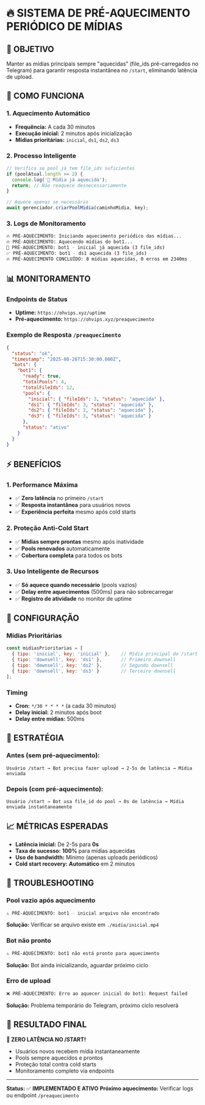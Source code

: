 # 🔥 SISTEMA DE PRÉ-AQUECIMENTO PERIÓDICO DE MÍDIAS

## 🎯 **OBJETIVO**
Manter as mídias principais sempre "aquecidas" (file_ids pré-carregados no Telegram) para garantir resposta instantânea no `/start`, eliminando latência de upload.

## 🚀 **COMO FUNCIONA**

### **1. Aquecimento Automático**
- **Frequência:** A cada 30 minutos
- **Execução inicial:** 2 minutos após inicialização
- **Mídias prioritárias:** `inicial`, `ds1`, `ds2`, `ds3`

### **2. Processo Inteligente**
```javascript
// Verifica se pool já tem file_ids suficientes
if (poolAtual.length >= 2) {
  console.log('💾 Mídia já aquecida');
  return; // Não reaquece desnecessariamente
}

// Aquece apenas se necessário
await gerenciador.criarPoolMidia(caminhoMidia, key);
```

### **3. Logs de Monitoramento**
```bash
🔥 PRÉ-AQUECIMENTO: Iniciando aquecimento periódico das mídias...
🔥 PRÉ-AQUECIMENTO: Aquecendo mídias do bot1...
💾 PRÉ-AQUECIMENTO: bot1 - inicial já aquecida (3 file_ids)
✅ PRÉ-AQUECIMENTO: bot1 - ds1 aquecida (3 file_ids)
🔥 PRÉ-AQUECIMENTO CONCLUÍDO: 8 mídias aquecidas, 0 erros em 2340ms
```

## 📊 **MONITORAMENTO**

### **Endpoints de Status**
- **Uptime:** `https://ohvips.xyz/uptime`
- **Pré-aquecimento:** `https://ohvips.xyz/preaquecimento`

### **Exemplo de Resposta `/preaquecimento`**
```json
{
  "status": "ok",
  "timestamp": "2025-08-26T15:30:00.000Z",
  "bots": {
    "bot1": {
      "ready": true,
      "totalPools": 4,
      "totalFileIds": 12,
      "pools": {
        "inicial": { "fileIds": 3, "status": "aquecida" },
        "ds1": { "fileIds": 3, "status": "aquecida" },
        "ds2": { "fileIds": 3, "status": "aquecida" },
        "ds3": { "fileIds": 3, "status": "aquecida" }
      },
      "status": "ativo"
    }
  }
}
```

## ⚡ **BENEFÍCIOS**

### **1. Performance Máxima**
- ✅ **Zero latência** no primeiro `/start`
- ✅ **Resposta instantânea** para usuários novos
- ✅ **Experiência perfeita** mesmo após cold starts

### **2. Proteção Anti-Cold Start**
- ✅ **Mídias sempre prontas** mesmo após inatividade
- ✅ **Pools renovados** automaticamente
- ✅ **Cobertura completa** para todos os bots

### **3. Uso Inteligente de Recursos**
- ✅ **Só aquece quando necessário** (pools vazios)
- ✅ **Delay entre aquecimentos** (500ms) para não sobrecarregar
- ✅ **Registro de atividade** no monitor de uptime

## 🔧 **CONFIGURAÇÃO**

### **Mídias Prioritárias**
```javascript
const midiasPrioritarias = [
  { tipo: 'inicial', key: 'inicial' },    // Mídia principal do /start
  { tipo: 'downsell', key: 'ds1' },       // Primeiro downsell
  { tipo: 'downsell', key: 'ds2' },       // Segundo downsell
  { tipo: 'downsell', key: 'ds3' }        // Terceiro downsell
];
```

### **Timing**
- **Cron:** `*/30 * * * *` (a cada 30 minutos)
- **Delay inicial:** 2 minutos após boot
- **Delay entre mídias:** 500ms

## 🎯 **ESTRATÉGIA**

### **Antes (sem pré-aquecimento):**
```
Usuário /start → Bot precisa fazer upload → 2-5s de latência → Mídia enviada
```

### **Depois (com pré-aquecimento):**
```
Usuário /start → Bot usa file_id do pool → 0s de latência → Mídia enviada instantaneamente
```

## 📈 **MÉTRICAS ESPERADAS**

- **Latência inicial:** De 2-5s para **0s**
- **Taxa de sucesso:** **100%** para mídias aquecidas
- **Uso de bandwidth:** Mínimo (apenas uploads periódicos)
- **Cold start recovery:** **Automático** em 2 minutos

## 🚨 **TROUBLESHOOTING**

### **Pool vazio após aquecimento**
```bash
⚠️ PRÉ-AQUECIMENTO: bot1 - inicial arquivo não encontrado
```
**Solução:** Verificar se arquivo existe em `./midia/inicial.mp4`

### **Bot não pronto**
```bash
⚠️ PRÉ-AQUECIMENTO: bot1 não está pronto para aquecimento
```
**Solução:** Bot ainda inicializando, aguardar próximo ciclo

### **Erro de upload**
```bash
❌ PRÉ-AQUECIMENTO: Erro ao aquecer inicial do bot1: Request failed
```
**Solução:** Problema temporário do Telegram, próximo ciclo resolverá

## 🎉 **RESULTADO FINAL**

**🚀 ZERO LATÊNCIA NO /START!**
- Usuários novos recebem mídia instantaneamente
- Pools sempre aquecidos e prontos
- Proteção total contra cold starts
- Monitoramento completo via endpoints

---

**Status:** ✅ **IMPLEMENTADO E ATIVO**
**Próximo aquecimento:** Verificar logs ou endpoint `/preaquecimento`
